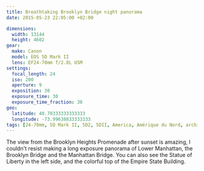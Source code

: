 ```yaml
---
title: Breathtaking Brooklyn Bridge night panorama
date: 2015-05-23 22:05:00 +02:00

dimensions:
  width: 13144
  height: 4602
gear:
  make: Canon
  model: EOS 5D Mark II
  lens: EF24-70mm f/2.8L USM
settings:
  focal_length: 24
  iso: 200
  aperture: 9
  exposition: 30
  exposure_time: 30
  exposure_time_fraction: 30
geo:
  latitude: 40.70333333333333
  longitude: -73.99638833333333
tags: [24-70mm, 5D Mark II, 5D2, 5DII, America, Amérique du Nord, architecture, Brooklyn, Brooklyn Bridge, building, Canon, Canon EF 24-70mm f/2.8L USM, Canon EOS 5D Mark II, city, cityscape, coucher de soleil, downtown, East River, eau, Empire State Building, États-Unis, États-Unis d'Amérique, evening, financial district, immeuble, Liberty Island, light, lights, long exposure, Lower Manhattan, Manhattan, Manhattan Bridge, New-York, New-York City, night, nightscape, North America, nuit, NYC, panorama, panoramic, panoramique, reflection, reflet, river, rivière, sky, skyline, skyscrapers, soir, soleil, Statue de la Liberté, Statue of Liberty, sunset, tourism, tourisme, travel, United States, United States of America, urbain, urban, USA, ville, voyage, water]
---
```


The view from the Brooklyn Heights Promenade after sunset is amazing, I couldn't resist making a long exposure panorama of Lower Manhattan, the Brooklyn Bridge and the Manhattan Bridge. You can also see the Statue of Liberty in the left side, and the colorful top of the Empire State Building.
